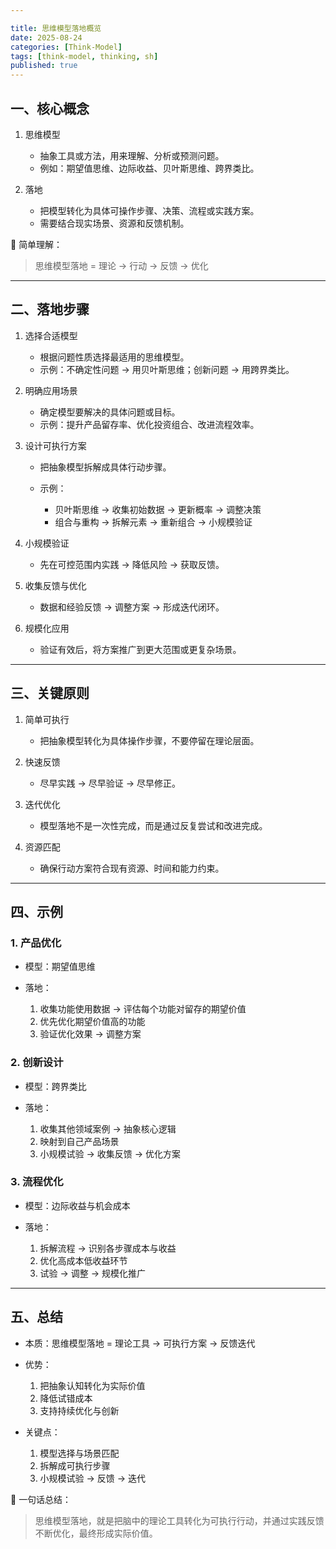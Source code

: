```yaml
---

title: 思维模型落地概览
date: 2025-08-24
categories: [Think-Model]
tags: [think-model, thinking, sh]
published: true
---
```


## 一、核心概念

1. 思维模型

   * 抽象工具或方法，用来理解、分析或预测问题。
   * 例如：期望值思维、边际收益、贝叶斯思维、跨界类比。

2. 落地

   * 把模型转化为具体可操作步骤、决策、流程或实践方案。
   * 需要结合现实场景、资源和反馈机制。

📌 简单理解：

> 思维模型落地 = 理论 → 行动 → 反馈 → 优化

---

## 二、落地步骤

1. 选择合适模型

   * 根据问题性质选择最适用的思维模型。
   * 示例：不确定性问题 → 用贝叶斯思维；创新问题 → 用跨界类比。

2. 明确应用场景

   * 确定模型要解决的具体问题或目标。
   * 示例：提升产品留存率、优化投资组合、改进流程效率。

3. 设计可执行方案

   * 把抽象模型拆解成具体行动步骤。
   * 示例：

     * 贝叶斯思维 → 收集初始数据 → 更新概率 → 调整决策
     * 组合与重构 → 拆解元素 → 重新组合 → 小规模验证

4. 小规模验证

   * 先在可控范围内实践 → 降低风险 → 获取反馈。

5. 收集反馈与优化

   * 数据和经验反馈 → 调整方案 → 形成迭代闭环。

6. 规模化应用

   * 验证有效后，将方案推广到更大范围或更复杂场景。

---

## 三、关键原则

1. 简单可执行

   * 把抽象模型转化为具体操作步骤，不要停留在理论层面。

2. 快速反馈

   * 尽早实践 → 尽早验证 → 尽早修正。

3. 迭代优化

   * 模型落地不是一次性完成，而是通过反复尝试和改进完成。

4. 资源匹配

   * 确保行动方案符合现有资源、时间和能力约束。

---

## 四、示例

### 1. 产品优化

* 模型：期望值思维
* 落地：

  1. 收集功能使用数据 → 评估每个功能对留存的期望价值
  2. 优先优化期望价值高的功能
  3. 验证优化效果 → 调整方案

### 2. 创新设计

* 模型：跨界类比
* 落地：

  1. 收集其他领域案例 → 抽象核心逻辑
  2. 映射到自己产品场景
  3. 小规模试验 → 收集反馈 → 优化方案

### 3. 流程优化

* 模型：边际收益与机会成本
* 落地：

  1. 拆解流程 → 识别各步骤成本与收益
  2. 优化高成本低收益环节
  3. 试验 → 调整 → 规模化推广

---

## 五、总结

* 本质：思维模型落地 = 理论工具 → 可执行方案 → 反馈迭代
* 优势：

  1. 把抽象认知转化为实际价值
  2. 降低试错成本
  3. 支持持续优化与创新
* 关键点：

  1. 模型选择与场景匹配
  2. 拆解成可执行步骤
  3. 小规模试验 → 反馈 → 迭代

📌 一句话总结：

> 思维模型落地，就是把脑中的理论工具转化为可执行行动，并通过实践反馈不断优化，最终形成实际价值。

